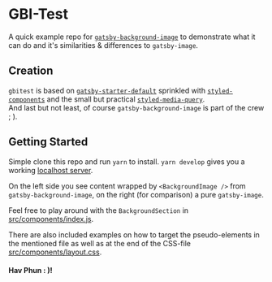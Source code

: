 # GBI-Test

A quick example repo for [`gatsby-background-image`](https://github.com/timhagn/gatsby-background-image) 
to demonstrate what it can do and it's similarities & differences to `gatsby-image`.

## Creation

`gbitest` is based on [`gatsby-starter-default`](https://github.com/gatsbyjs/gatsby-starter-default)
sprinkled with [`styled-components`](https://www.styled-components.com/) and the 
small but practical [`styled-media-query`](https://github.com/morajabi/styled-media-query).  
And last but not least, of course `gatsby-background-image` is part of the crew ; ).

## Getting Started

Simple clone this repo and run `yarn` to install.
`yarn develop` gives you a working [localhost server](http://localhost:8000/).

On the left side you see content wrapped by `<BackgroundImage />` from `gatsby-background-image`,
on the right (for comparison) a pure `gatsby-image`. 

Feel free to play around with the `BackgroundSection` in [src/components/index.js](src/components/index.js).

There are also included examples on how to target the pseudo-elements in 
the mentioned file as well as at the end of the CSS-file [src/components/layout.css](src/components/layout.css). 

#### Hav Phun : )!